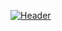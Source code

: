 [![Header](https://github.com/MrRealM02/MrRealM02/blob/master/cat.gif)](https://controlc.com/25b8fde1)

